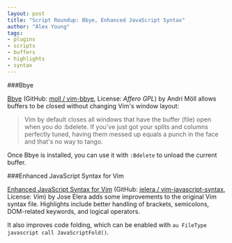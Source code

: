 ```yaml
---
layout: post
title: "Script Roundup: Bbye, Enhanced JavaScript Syntax"
author: "Alex Young"
tags: 
- plugins
- scripts
- buffers
- highlights
- syntax
---
```


###Bbye

[Bbye](http://www.vim.org/scripts/script.php?script_id=4664) (GitHub: [moll / vim-bbye](https://github.com/moll/vim-bbye), License: _Affero GPL_) by Andri Möll allows buffers to be closed without changing Vim's window layout:

> Vim by default closes all windows that have the buffer (file) open when you do :bdelete. If you've just got your splits and columns perfectly tuned, having them messed up equals a punch in the face and that's no way to tango.

Once Bbye is installed, you can use it with `:Bdelete` to unload the current buffer.

###Enhanced JavaScript Syntax for Vim

[Enhanced JavaScript Syntax for Vim](http://www.vim.org/scripts/script.php?script_id=3425) (GitHub: [jelera / vim-javascript-syntax](https://github.com/jelera/vim-javascript-syntax), License: _Vim_) by Jose Elera adds some improvements to the original Vim syntax file.  Highlights include better handling of brackets, semicolons, DOM-related keywords, and logical operators.

It also improves code folding, which can be enabled with `au FileType javascript call JavaScriptFold()`.

